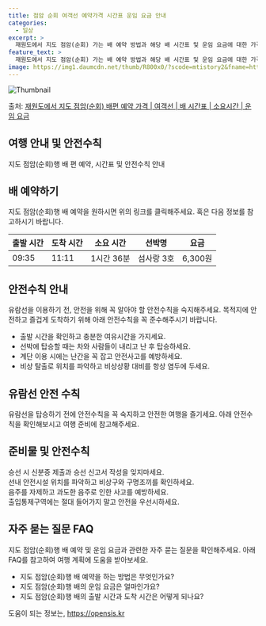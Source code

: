 ```yaml
---
title: 점암 순회 여객선 예약가격 시간표 운임 요금 안내
categories:
  - 일상
excerpt: >
  재원도에서 지도 점암(순회) 가는 배 예약 방법과 해당 배 시간표 및 운임 요금에 대한 가격 정보를 안내 드리겠습니다. 안전하고 재밋는 지도 점암(순회)행 여행을 위해 아래 정보 참고하시기 바랍니다. 지도 점암(순회)행 배편 예약하기 👈 클릭재원도에서 지도 점암(순회)행 배 시간표출발 시간도착 시간소요 시간선박명요금09:3511:111시간 36분섬사랑 3호6,300원지도 점암(순회)행 배편 예약하기 👈 클릭재원도에서 지도 점암(순회)행 여객선 탑승 시 이용수칙여객선에 탑승하기 전 반드시 숙지해야 할 안전수칙을 확인해보세요. 이용수칙 안내 안전한 탑승을 위한 지침 - 재원도에서 지도 점암(순회)행 배 출항시간을 확인하여 충분한 여유시간을 가지세요. - 선박에 탑승할 때는 차와 사람들이 내리고 난 후 탑승하..
feature_text: >
  재원도에서 지도 점암(순회) 가는 배 예약 방법과 해당 배 시간표 및 운임 요금에 대한 가격 정보를 안내 드리겠습니다. 안전하고 재밋는 지도 점암(순회)행 여행을 위해 아래 정보 참고하시기 바랍니다. 지도 점암(순회)행 배편 예약하기 👈 클릭재원도에서 지도 점암(순회)행 배 시간표출발 시간도착 시간소요 시간선박명요금09:3511:111시간 36분섬사랑 3호6,300원지도 점암(순회)행 배편 예약하기 👈 클릭재원도에서 지도 점암(순회)행 여객선 탑승 시 이용수칙여객선에 탑승하기 전 반드시 숙지해야 할 안전수칙을 확인해보세요. 이용수칙 안내 안전한 탑승을 위한 지침 - 재원도에서 지도 점암(순회)행 배 출항시간을 확인하여 충분한 여유시간을 가지세요. - 선박에 탑승할 때는 차와 사람들이 내리고 난 후 탑승하..
image: https://img1.daumcdn.net/thumb/R800x0/?scode=mtistory2&fname=https%3A%2F%2Fblog.kakaocdn.net%2Fdn%2Fb9wE8j%2FbtsHCstLXVp%2FS6S9ZKI8SOPA8xDmVns9S0%2Fimg.webp
---
```


![Thumbnail](https://img1.daumcdn.net/thumb/R800x0/?scode=mtistory2&fname=https%3A%2F%2Fblog.kakaocdn.net%2Fdn%2Fb9wE8j%2FbtsHCstLXVp%2FS6S9ZKI8SOPA8xDmVns9S0%2Fimg.webp)

<p>출처: <a href="https://opensis.kr/entry/%EC%9E%AC%EC%9B%90%EB%8F%84%EC%97%90%EC%84%9C-%EC%A7%80%EB%8F%84-%EC%A0%90%EC%95%94%EC%88%9C%ED%9A%8C-%EB%B0%B0%ED%8E%B8-%EC%98%88%EC%95%BD-%EA%B0%80%EA%B2%A9-%EC%97%AC%EA%B0%9D%EC%84%A0-%EB%B0%B0-%EC%8B%9C%EA%B0%84%ED%91%9C-%EC%86%8C%EC%9A%94%EC%8B%9C%EA%B0%84-%EC%9A%B4%EC%9E%84-%EC%9A%94%EA%B8%88" rel="dofollow">재원도에서 지도 점암(순회) 배편 예약 가격 | 여객선 | 배 시간표 | 소요시간 | 운임 요금</a> </p>

## 여행 안내 및 안전수칙

지도 점암(순회)행 배 편 예약, 시간표 및 안전수칙 안내

  

## 배 예약하기

지도 점암(순회)행 배 예약을 원하시면 위의 링크를 클릭해주세요. 혹은 다음 정보를 참고하시기 바랍니다.

출발 시간 | 도착 시간 | 소요 시간 | 선박명 | 요금  
---|---|---|---|---  
09:35 | 11:11 | 1시간 36분 | 섬사랑 3호 | 6,300원  
  

## 안전수칙 안내

유람선을 이용하기 전, 안전을 위해 꼭 알아야 할 안전수칙을 숙지해주세요. 목적지에 안전하고 즐겁게 도착하기 위해 아래 안전수칙을 꼭
준수해주시기 바랍니다.

  * 출발 시간을 확인하고 충분한 여유시간을 가지세요.
  * 선박에 탑승할 때는 차와 사람들이 내리고 난 후 탑승하세요.
  * 계단 이용 시에는 난간을 꼭 잡고 안전사고를 예방하세요.
  * 비상 탈출로 위치를 파악하고 비상상황 대비를 항상 염두에 두세요.

  

## 유람선 안전 수칙

유람선을 탑승하기 전에 안전수칙을 꼭 숙지하고 안전한 여행을 즐기세요. 아래 안전수칙을 확인해보시고 여행 준비에 참고해주세요.

준비물 및 안전수칙  
---  
승선 시 신분증 제출과 승선 신고서 작성을 잊지마세요.  
선내 안전시설 위치를 파악하고 비상구와 구명조끼를 확인하세요.  
음주를 자제하고 과도한 음주로 인한 사고를 예방하세요.  
출입통제구역에는 절대 들어가지 말고 안전을 우선시하세요.  
  

## 자주 묻는 질문 FAQ

지도 점암(순회)행 배 예약 및 운임 요금과 관련한 자주 묻는 질문을 확인해주세요. 아래 FAQ를 참고하여 여행 계획에 도움을 받아보세요.

  * 지도 점암(순회)행 배 예약을 하는 방법은 무엇인가요?
  * 지도 점암(순회)행 배의 운임 요금은 얼마인가요?
  * 지도 점암(순회)행 배의 출발 시간과 도착 시간은 어떻게 되나요?



 

도움이 되는 정보는, <a href="https://opensis.kr" rel="dofollow">https://opensis.kr</a>


